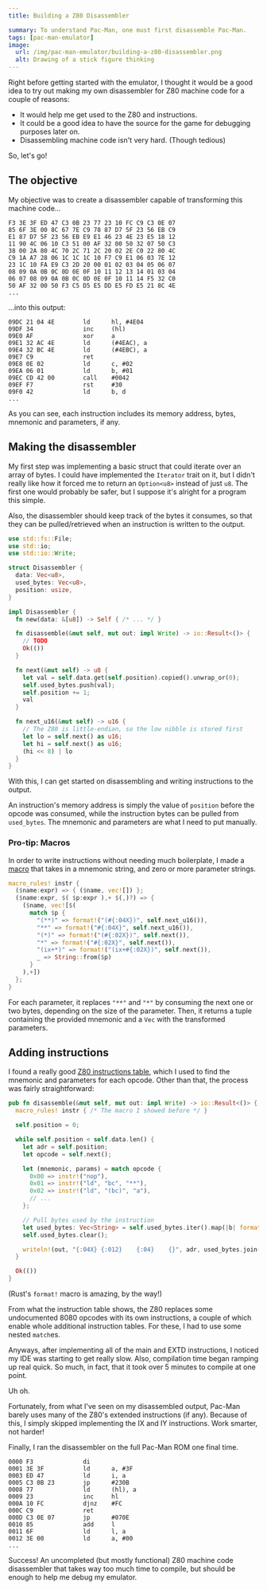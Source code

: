 ```yaml
---
title: Building a Z80 Disassembler

summary: To understand Pac-Man, one must first disassemble Pac-Man.
tags: [pac-man-emulator]
image:
  url: /img/pac-man-emulator/building-a-z80-disassembler.png
  alt: Drawing of a stick figure thinking
---
```


Right before getting started with the emulator, I thought it would be a good idea to try out making my own disassembler for Z80 machine code for a couple of reasons:

- It would help me get used to the Z80 and instructions.
- It could be a good idea to have the source for the game for debugging purposes later on.
- Disassembling machine code isn't very hard. (Though tedious)

So, let's go!

## The objective

My objective was to create a disassembler capable of transforming this machine code...

```
F3 3E 3F ED 47 C3 0B 23 77 23 10 FC C9 C3 0E 07
85 6F 3E 00 8C 67 7E C9 78 87 D7 5F 23 56 EB C9
E1 87 D7 5F 23 56 EB E9 E1 46 23 4E 23 E5 18 12
11 90 4C 06 10 C3 51 00 AF 32 00 50 32 07 50 C3
38 00 2A 80 4C 70 2C 71 2C 20 02 2E C0 22 80 4C
C9 1A A7 28 06 1C 1C 1C 10 F7 C9 E1 06 03 7E 12
23 1C 10 FA E9 C3 2D 20 00 01 02 03 04 05 06 07
08 09 0A 0B 0C 0D 0E 0F 10 11 12 13 14 01 03 04
06 07 08 09 0A 0B 0C 0D 0E 0F 10 11 14 F5 32 C0
50 AF 32 00 50 F3 C5 D5 E5 DD E5 FD E5 21 8C 4E
...
```

...into this output:

```
09DC 21 04 4E        ld      hl, #4E04
09DF 34              inc     (hl)
09E0 AF              xor     a
09E1 32 AC 4E        ld      (#4EAC), a
09E4 32 BC 4E        ld      (#4EBC), a
09E7 C9              ret
09E8 0E 02           ld      c, #02
09EA 06 01           ld      b, #01
09EC CD 42 00        call    #0042
09EF F7              rst     #30
09F0 42              ld      b, d
...
```

As you can see, each instruction includes its memory address, bytes, mnemonic and parameters, if any.

## Making the disassembler

My first step was implementing a basic struct that could iterate over an array of bytes. I could have implemented the `Iterator` trait on it, but I didn't really like how it forced me to return an `Option<u8>` instead of just `u8`. The first one would probably be safer, but I suppose it's alright for a program this simple.

Also, the disassembler should keep track of the bytes it consumes, so that they can be pulled/retrieved when an instruction is written to the output.

```rust
use std::fs::File;
use std::io;
use std::io::Write;

struct Disassembler {
  data: Vec<u8>,
  used_bytes: Vec<u8>,
  position: usize,
}

impl Disassembler {
  fn new(data: &[u8]) -> Self { /* ... */ }

  fn disassemble(&mut self, mut out: impl Write) -> io::Result<()> {
    // TODO
    Ok(())
  }

  fn next(&mut self) -> u8 {
    let val = self.data.get(self.position).copied().unwrap_or(0);
    self.used_bytes.push(val);
    self.position += 1;
    val
  }

  fn next_u16(&mut self) -> u16 {
    // The Z80 is little-endian, so the low nibble is stored first
    let lo = self.next() as u16;
    let hi = self.next() as u16;
    (hi << 8) | lo
  }
}
```

With this, I can get started on disassembling and writing instructions to the output.

An instruction's memory address is simply the value of `position` before the opcode was consumed, while the instruction bytes can be pulled from `used_bytes`. The mnemonic and parameters are what I need to put manually.

### Pro-tip: Macros

In order to write instructions without needing much boilerplate, I made a [macro](https://doc.rust-lang.org/book/ch19-06-macros.html) that takes in a mnemonic string, and zero or more parameter strings.

```rust
macro_rules! instr {
  ($name:expr) => { ($name, vec![]) };
  ($name:expr, $( $p:expr ),+ $(,)?) => {
    ($name, vec![$(
      match $p {
        "(**)" => format!("(#{:04X})", self.next_u16()),
        "**" => format!("#{:04X}", self.next_u16()),
        "(*)" => format!("(#{:02X})", self.next()),
        "*" => format!("#{:02X}", self.next()),
        "(ix+*)" => format!("(ix+#{:02X})", self.next()),
        _ => String::from($p)
      }
    ),+])
  };
}
```

For each parameter, it replaces `"**"` and `"*"` by consuming the next one or two bytes, depending on the size of the parameter. Then, it returns a tuple containing the provided mnemonic and a `Vec` with the transformed parameters.

## Adding instructions

I found a really good [Z80 instructions table](https://clrhome.org/table/), which I used to find the mnemonic and parameters for each opcode. Other than that, the process was fairly straightforward:

```rust
pub fn disassemble(&mut self, mut out: impl Write) -> io::Result<()> {
  macro_rules! instr { /* The macro I showed before */ }

  self.position = 0;

  while self.position < self.data.len() {
    let adr = self.position;
    let opcode = self.next();

    let (mnemonic, params) = match opcode {
      0x00 => instr!("nop"),
      0x01 => instr!("ld", "bc", "**"),
      0x02 => instr!("ld", "(bc)", "a"),
      // ...
    };

    // Pull bytes used by the instruction
    let used_bytes: Vec<String> = self.used_bytes.iter().map(|b| format!("{:02X}", b)).collect();
    self.used_bytes.clear();

    writeln!(out, "{:04X} {:012}    {:04}    {}", adr, used_bytes.join(" "), mnemonic, params.join(", ")?;
  }

  Ok(())
}
```

(Rust's `format!` macro is amazing, by the way!)

From what the instruction table shows, the Z80 replaces some undocumented 8080 opcodes with its own instructions, a couple of which enable whole additional instruction tables. For these, I had to use some nested `match`es.

Anyways, after implementing all of the main and EXTD instructions, I noticed my IDE was starting to get really slow. Also, compilation time began ramping up real quick. So much, in fact, that it took over 5 minutes to compile at one point.

Uh oh.

Fortunately, from what I've seen on my disassembled output, Pac-Man barely uses many of the Z80's extended instructions (if any). Because of this, I simply skipped implementing the IX and IY instructions. Work smarter, not harder!

Finally, I ran the disassembler on the full Pac-Man ROM one final time.

```
0000 F3              di
0001 3E 3F           ld      a, #3F
0003 ED 47           ld      i, a
0005 C3 0B 23        jp      #230B
0008 77              ld      (hl), a
0009 23              inc     hl
000A 10 FC           djnz    #FC
000C C9              ret
000D C3 0E 07        jp      #070E
0010 85              add     l
0011 6F              ld      l, a
0012 3E 00           ld      a, #00
...
```

Success! An uncompleted (but mostly functional) Z80 machine code disassembler that takes way too much time to compile, but should be enough to help me debug my emulator.
